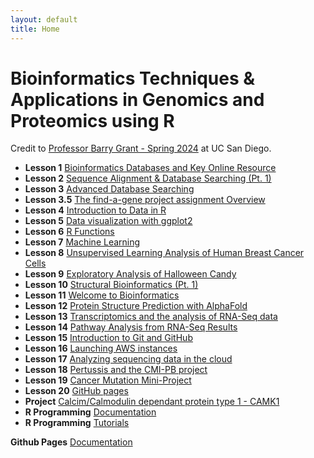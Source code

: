 ```yaml
---
layout: default
title: Home
---
```


# Bioinformatics Techniques & Applications in Genomics and Proteomics using R
Credit to [Professor Barry Grant - Spring 2024](https://bioboot.github.io/bimm143_S24/) at UC San Diego.

- **Lesson 1** [Bioinformatics Databases and Key Online Resource](https://github.com/NeuraByte-UCSD-ITS/BIMM143/blob/main/Class%201/lab1.pdf)
- **Lesson 2** [Sequence Alignment & Database Searching (Pt. 1)](https://github.com/NeuraByte-UCSD-ITS/BIMM143/blob/main/Class%202/lab2_completed.pdf)
- **Lesson 3** [Advanced Database Searching](https://bioboot.github.io/bimm143_S24/class-material/Find_A_Gene_Project.pdf)
- **Lesson 3.5** [The find-a-gene project assignment Overview](https://github.com/NeuraByte-UCSD-ITS/BIMM143/blob/main/Class%203/lab3.pdf)
- **Lesson 4** [Introduction to Data in R](https://github.com/NeuraByte-UCSD-ITS/BIMM143/blob/main/Class%204/lab4.pdf)
- **Lesson 5** [Data visualization with ggplot2](https://github.com/NeuraByte-UCSD-ITS/BIMM143/blob/main/Class%205/Class05.pdf)
- **Lesson 6** [R Functions](https://github.com/NeuraByte-UCSD-ITS/BIMM143/blob/main/Class%206/class06.pdf)
- **Lesson 7** [Machine Learning](https://github.com/NeuraByte-UCSD-ITS/BIMM143/blob/main/Class%207/Class%207_%20Machine%20Learning%20-%20Lab_07.pdf)
- **Lesson 8** [Unsupervised Learning Analysis of Human Breast Cancer Cells](https://github.com/NeuraByte-UCSD-ITS/BIMM143/blob/main/Class%208/08%20HW-Lab%20Class08(ML%20Mini%20Project).pdf)
- **Lesson 9** [Exploratory Analysis of Halloween Candy](https://github.com/NeuraByte-UCSD-ITS/BIMM143/blob/main/Class%209/Lab%20Class9%20Halloween%20Mini-Project.pdf)
- **Lesson 10** [Structural Bioinformatics (Pt. 1)](https://bioboot.github.io/bimm143_S24/class-material/pdb_pca_labclass.html)
- **Lesson 11** [Welcome to Bioinformatics](https://github.com/NeuraByte-UCSD-ITS/BIMM143/blob/main/Class%2011/Lab%20Class11%20Pt.1%20(RNASeq%20Galaxy).pdf)
- **Lesson 12** [Protein Structure Prediction with AlphaFold](https://bioboot.github.io/bimm143_S24/class-material/class11_alphafold.html)
- **Lesson 13** [Transcriptomics and the analysis of RNA-Seq data](https://bioboot.github.io/bimm143_S24/class-material/class13_deseq.html)
- **Lesson 14** [Pathway Analysis from RNA-Seq Results](https://github.com/NeuraByte-UCSD-ITS/BIMM143/blob/main/Class%2014/Class14%20DESeq2%20mini%20project.pdf)
- **Lesson 15** [Introduction to Git and GitHub](https://bioboot.github.io/bimm143_S24/class-material/github_lab.html)
- **Lesson 16** [Launching AWS instances](https://bioboot.github.io/bimm143_S24/class-material/aws_01.html)
- **Lesson 17** [Analyzing sequencing data in the cloud](https://github.com/NeuraByte-UCSD-ITS/BIMM143/blob/main/Class_17/17_Lab17_Analyzing_sequencing_data_in_the_cloud_%5BExtra_credit%5D.pdf)
- **Lesson 18** [Pertussis and the CMI-PB project](https://github.com/NeuraByte-UCSD-ITS/BIMM143/blob/main/Class_18/18._Pertussis_Resurgence_(mini-project).pdf)
- **Lesson 19** [Cancer Mutation Mini-Project](https://bioboot.github.io/bimm143_S24/class-material/lab19.pdf)
- **Lesson 20** [GitHub pages](https://neurabyte-ucsd-its.github.io/BIMM143/)
- **Project** [Calcim/Calmodulin dependant protein type 1 - CAMK1](https://github.com/NeuraByte-UCSD-ITS/BIMM143/blob/main/Projects/03*.%20Project%20Find%20a%20Gene%20Assignment%20Part%202.pdf)
- **R Programming** [Documentation](https://www.r-project.org/other-docs.html)
- **R Programming** [Tutorials](https://www.w3schools.com/r/default.asp)


**Github Pages** [Documentation](https://docs.github.com/en/pages/quickstart)
